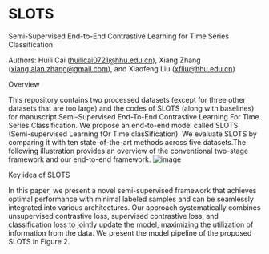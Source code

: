 # SLOTS
Semi-Supervised End-to-End  Contrastive Learning for Time Series Classification

Authors: Huili Cai (huilicai0721@hhu.edu.cn), Xiang Zhang (xiang.alan.zhang@gmail.com), and Xiaofeng Liu (xfliu@hhu.edu.cn)

Overview

This repository contains two processed datasets (except for three other datasets that are too large) and the codes of SLOTS (along with baselines) for manuscript Semi-Supervised End-To-End Contrastive Learning For Time Series Classification. We propose an end-to-end model called SLOTS (Semi-supervised Learning fOr Time clasSification). We evaluate SLOTS by comparing it with ten state-of-the-art methods across five datasets.The following illustration provides an overview of the conventional two-stage framework and our end-to-end framework. 
![image](https://github.com/DL4mHealth/SLOTS/assets/47804803/33b8eb33-7691-473b-8884-29bcc63ae157)

Key idea of SLOTS

In this paper, we present a novel semi-supervised framework that achieves optimal performance with minimal labeled samples and can be seamlessly integrated into various architectures. Our approach systematically combines unsupervised contrastive loss, supervised contrastive loss, and classification loss to jointly update the model, maximizing the utilization of information from the data. We present the model pipeline of the proposed SLOTS in Figure 2.

